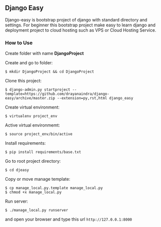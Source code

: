 ## Django Easy

Django-easy is bootstrap project of django with standard directory and settings. For beginner this bootstrap project make easy to learn django and deployment project to cloud hosting such as VPS or Cloud Hosting Service.

### How to Use

Create folder with name **DjangoProject**

Create and go to folder:

   
    $ mkdir DjangoProject && cd DjangoProject


Clone this project:


    $ django-admin.py startproject --template=https://github.com/drayanaindra/django-easy/archive/master.zip --extension=py,rst,html django_easy


Create virtual environment:


    $ virtualenv project_env


Active virtual environmemt:


    $ source project_env/bin/active


Install requirements:


    $ pip install requirements/base.txt


Go to root project directory:


    $ cd djeasy


Copy or move manage template:


    $ cp manage_local.py.template manage_local.py
    $ chmod +x manage_local.py


Run server:


    $ ./manage_local.py runserver


and open your browser and type this url `http://127.0.0.1:8000`